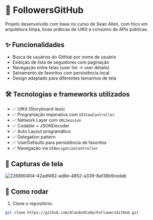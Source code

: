 # 📱 FollowersGitHub

Projeto desenvolvido com base no curso de Sean Allen, com foco em arquitetura limpa, boas práticas de UIKit e consumo de APIs públicas.

## ✨ Funcionalidades

- Busca de usuários do GitHub por nome de usuário
- Exibição de lista de seguidores com paginação
- Navegação entre telas (user list → user details)
- Salvamento de favoritos com persistência local
- Design adaptado para diferentes tamanhos de tela

## 🛠️ Tecnologias e frameworks utilizados

- ✅ UIKit (Storyboard-less)
- ✅ Programação imperativa com `UIViewController`
- ✅ Network Layer com `URLSession`
- ✅ Codable + JSONDecoder
- ✅ Auto Layout programático
- ✅ Delegation pattern
- ✅ UserDefaults para persistência de favoritos
- ✅ Navegação via `UINavigationController`

## 📸 Capturas de tela
![226890404-42adf482-ad8e-4852-a339-8af38b9cedab](https://github.com/user-attachments/assets/9b3d3386-34f1-4f6b-9186-ab09368a0f9d)


## 🚀 Como rodar

1. Clone o repositório:
```bash
git clone https://github.com/AlanAndCode/FollowersGitHub.git
